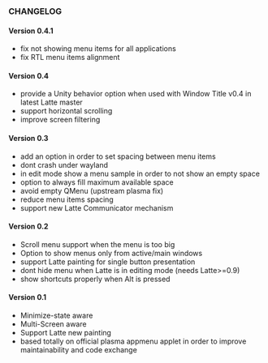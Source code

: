 ### CHANGELOG

#### Version 0.4.1

* fix not showing menu items for all applications
* fix RTL menu items alignment

#### Version 0.4

* provide a Unity behavior option when used with Window Title v0.4 in latest Latte master
* support horizontal scrolling
* improve screen filtering

#### Version 0.3

* add an option in order to set spacing between menu items
* dont crash under wayland
* in edit mode show a menu sample in order to not show an empty space
* option to always fill maximum available space
* avoid empty QMenu (upstream plasma fix)
* reduce menu items spacing
* support new Latte Communicator mechanism

#### Version 0.2

* Scroll menu support when the menu is too big
* Option to show menus only from active/main windows
* support Latte painting for single button presentation
* dont hide menu when Latte is in editing mode (needs Latte>=0.9)
* show shortcuts properly when Alt is pressed

#### Version 0.1

* Minimize-state aware
* Multi-Screen aware
* Support Latte new painting
* based totally on official plasma appmenu applet in order to improve maintainability and code exchange
